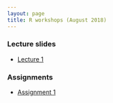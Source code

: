 ```yaml
---
layout: page
title: R workshops (August 2018)
---
```


### Lecture slides
* [Lecture 1]()

### Assignments
* [Assignment 1]()
